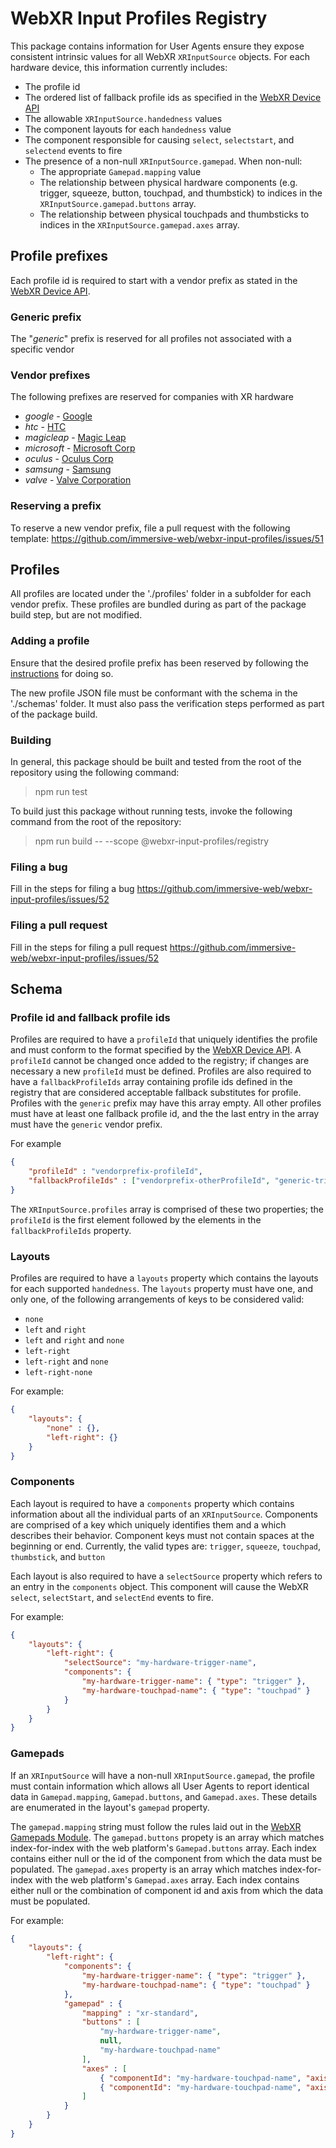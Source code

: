 # WebXR Input Profiles Registry

This package contains information for User Agents ensure they expose consistent intrinsic values for all WebXR `XRInputSource` objects. For each hardware device, this information currently includes:
* The profile id
* The ordered list of fallback profile ids as specified in the [WebXR Device API](https:www.w3.org/tr/webxr)
* The allowable `XRInputSource.handedness` values
* The component layouts for each `handedness` value
* The component responsible for causing `select`, `selectstart`, and `selectend` events to fire
* The presence of a non-null `XRInputSource.gamepad`. When non-null:
  * The appropriate `Gamepad.mapping` value
  * The relationship between physical hardware components (e.g. trigger, squeeze, button, touchpad, and thumbstick) to indices in the `XRInputSource.gamepad.buttons` array.
  * The relationship between physical touchpads and thumbsticks to indices in the `XRInputSource.gamepad.axes` array.

## Profile prefixes
Each profile id is required to start with a vendor prefix as stated in the [WebXR Device API](https://www.w3.org/tr/webxr).

### Generic prefix
The "*generic*" prefix is reserved for all profiles not associated with a specific vendor

### Vendor prefixes
The following prefixes are reserved for companies with XR hardware
* *google* - [Google](https://www.google.com)
* *htc* - [HTC](https://www.htc.com/)
* *magicleap* - [Magic Leap](https://www.magicleap.com/)
* *microsoft* - [Microsoft Corp](https://www.microsoft.com/)
* *oculus* - [Oculus Corp](https://www.oculus.com/)
* *samsung* - [Samsung](https://www.samsung.com)
* *valve* - [Valve Corporation](https://www.valvesoftware.com/en/)

### Reserving a prefix
To reserve a new vendor prefix, file a pull request with the following template:
https://github.com/immersive-web/webxr-input-profiles/issues/51

## Profiles
All profiles are located under the './profiles' folder in a subfolder for each vendor prefix. These profiles are bundled during as part of the package build step, but are not modified.

### Adding a profile
Ensure that the desired profile prefix has been reserved by following the [instructions](#reserving-a-prefix) for doing so.

The new profile JSON file must be conformant with the schema in the './schemas' folder.  It must also pass the verification steps performed as part of the package build.

### Building
In general, this package should be built and tested from the root of the repository using the following command:
> npm run test

To build just this package without running tests, invoke the following command from the root of the repository:
> npm run build -- --scope @webxr-input-profiles/registry

### Filing a bug
Fill in the steps for filing a bug https://github.com/immersive-web/webxr-input-profiles/issues/52

### Filing a pull request
Fill in the steps for filing a pull request https://github.com/immersive-web/webxr-input-profiles/issues/52

## Schema

### Profile id and fallback profile ids
Profiles are required to have a `profileId` that uniquely identifies the profile and must conform to the format specified by the [WebXR Device API](http://www.w3.org/tr/webxr). A `profileId` cannot be changed once added to the registry; if changes are necessary a new `profileId` must be defined. Profiles are also required to have a `fallbackProfileIds` array containing profile ids defined in the registry that are considered acceptable fallback substitutes for profile. Profiles with the `generic` prefix may have this array empty.  All other profiles must have at least one fallback profile id, and the the last entry in the array must have the `generic` vendor prefix. 

For example
```json
{
    "profileId" : "vendorprefix-profileId",
    "fallbackProfileIds" : ["vendorprefix-otherProfileId", "generic-trigger"]
}
```

The `XRInputSource.profiles` array is comprised of these two properties; the `profileId` is the first element followed by the elements in the `fallbackProfileIds` property.

### Layouts
Profiles are required to have a `layouts` property which contains the layouts for each supported `handedness`. The `layouts` property must have one, and only one, of the following arrangements of keys to be considered valid:
* `none`
* `left` and `right`
* `left` and `right` and `none`
* `left-right`
* `left-right` and `none`
* `left-right-none`

For example:
```json
{
    "layouts": {
        "none" : {},
        "left-right": {}
    }
}
```
### Components
Each layout is required to have a `components` property which contains information about all the individual parts of an `XRInputSource`. Components are comprised of a key which uniquely identifies them and a which describes their behavior. Component keys must not contain spaces at the beginning or end. Currently, the valid types are: `trigger`, `squeeze`, `touchpad`, `thumbstick`, and `button`

Each layout is also required to have a `selectSource` property which refers to an entry in the `components` object. This component will cause the WebXR `select`, `selectStart`, and `selectEnd` events to fire.

For example:
```json
{
    "layouts": {
        "left-right": {
            "selectSource": "my-hardware-trigger-name",
            "components": {
                "my-hardware-trigger-name": { "type": "trigger" },
                "my-hardware-touchpad-name": { "type": "touchpad" }
            }
        }
    }
}
```

### Gamepads
If an `XRInputSource` will have a non-null `XRInputSource.gamepad`, the profile must contain information which allows all User Agents to report identical data in `Gamepad.mapping`, `Gamepad.buttons`, and `Gamepad.axes`.  These details are enumerated in the layout's `gamepad` property.

The `gamepad.mapping` string must follow the rules laid out in the [WebXR Gamepads Module](https://www.w3.org/tr/webxr-gamepads-module). The `gamepad.buttons` propety is an array which matches index-for-index with the web platform's `Gamepad.buttons` array. Each index contains either null or the id of the component from which the data must be populated. The `gamepad.axes` property is an array which matches index-for-index with the web platform's `Gamepad.axes` array. Each index contains either null or the combination of component id and axis from which the data must be populated.

For example:
```json
{
    "layouts": {
        "left-right": {
            "components": {
                "my-hardware-trigger-name": { "type": "trigger" },
                "my-hardware-touchpad-name": { "type": "touchpad" }
            },
            "gamepad" : {
                "mapping" : "xr-standard",
                "buttons" : [
                    "my-hardware-trigger-name",
                    null,
                    "my-hardware-touchpad-name"
                ],
                "axes" : [
                    { "componentId": "my-hardware-touchpad-name", "axis":"xAxis"},
                    { "componentId": "my-hardware-touchpad-name", "axis":"yAxis"}
                ]
            }
        }
    }
}
